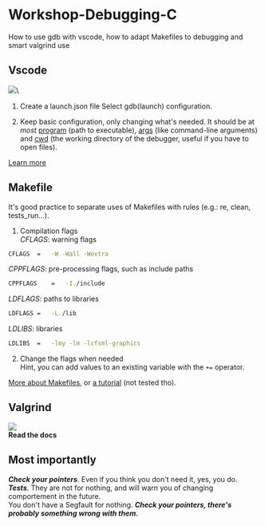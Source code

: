 # Workshop-Debugging-C
How to use gdb with vscode, how to adapt Makefiles to debugging and smart valgrind use

## Vscode
![](https://cdn.discordapp.com/attachments/1025316195383136307/1178449066259128431/image.png?ex=65762f37&is=6563ba37&hm=4151989abbe42b153d2fdde5c0d505d858f72c396b8fae934a8a80ab1143fa49&)\

1. Create a launch.json file
Select gdb(launch) configuration.

2. Keep basic configuration, only changing what's needed.
It should be at *most* <ins>program</ins> (path to executable), <ins>args</ins> (like command-line arguments) and <ins>cwd</ins> (the working directory of the debugger, useful if you have to open files).

[Learn more](https://code.visualstudio.com/docs/cpp/launch-json-reference)

## Makefile
It's good practice to separate uses of Makefiles with rules (e.g.: re, clean, tests_run...).

1. Compilation flags\
*CFLAGS*: warning flags
```sh
CFLAGS  =   -W -Wall -Wextra
```

*CPPFLAGS*: pre-processing flags, such as include paths
```sh
CPPFLAGS    =   -I./include
```

*LDFLAGS*: paths to libraries
```sh
LDFLAGS =   -L./lib
```

*LDLIBS*: libraries
```sh
LDLIBS  =   -lmy -lm -lcfsml-graphics
```

2. Change the flags when needed\
Hint, you can add values to an existing variable with the `+=` operator.

[More about Makefiles](https://www.gnu.org/software/make/manual/html_node/Introduction.html), or [a tutorial](https://makefiletutorial.com/) (not tested tho).

## Valgrind
![](https://cdn.discordapp.com/attachments/1025316195383136307/1178448374207348777/image.png?ex=65762e92&is=6563b992&hm=467c920d273ee3d581b65ac3b5cb024f21a4e50281f0c102c55b5d110390b8e9&)
<br/>
**Read the docs**

## Most importantly
***Check your pointers***. Even if you think you don't need it, yes, you do.\
***Tests***. They are not for nothing, and will warn you of changing comportement in the future.\
You don't have a Segfault for nothing. ***Check your pointers, there's probably something wrong with them.***
